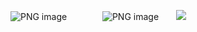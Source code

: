 ![PNG image](https://github.com/user-attachments/assets/eb98e58d-a223-48a5-ae4b-fce7b5a32f61)
⠀⠀ ⠀  ⠀ ![ PNG image](https://files.catbox.moe/2d1zoj.png)⠀ ⠀  ![ ](https://files.catbox.moe/80s8fn.png)
